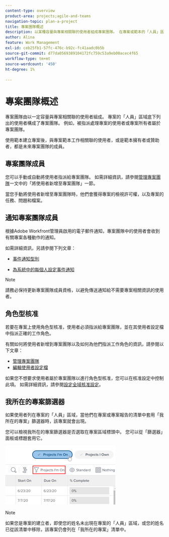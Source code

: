 ```yaml
---
content-type: overview
product-area: projects;agile-and-teams
navigation-topic: plan-a-project
title: 專案團隊概述
description: 以某種容量與專案相關聯的使用者組成專案團隊。 在專案或範本的「人員」區域下列出的使用者是組成專案團隊的使用者。
author: Alina
feature: Work Management
exl-id: ceb25fb1-57fc-476c-b92c-fc41aadc0b5b
source-git-commit: d77da0569389104172fc759c53a9eb00acec4f65
workflow-type: tm+mt
source-wordcount: '450'
ht-degree: 1%

---
```


# 專案團隊概述

<!-- Audited: 6/2025 -->

專案團隊由以一定容量與專案相關聯的使用者組成。 專案的「人員」區域底下列出的使用者構成了專案團隊。 例如，被指派處理專案的使用者或專案所有者屬於專案團隊。

使用範本建立專案後，與專案範本工作相關聯的使用者，或是範本擁有者或贊助者，都是未來專案團隊的成員。

## 專案團隊成員

您可以手動或自動將使用者指派給專案團隊。 如需詳細資訊，請參閱[管理專案團隊](../../../manage-work/projects/planning-a-project/manage-project-team.md)一文中的「將使用者新增至專案團隊」一節。

當您手動將使用者新增至專案團隊時，他們會獲得專案的檢視許可權，以及專案的任務、問題和檔案。

## 通知專案團隊成員

根據Adobe Workfront管理員啟用的電子郵件通知，專案團隊中的使用者會收到有關專案各種動作的通知。

如需詳細資訊，另請參閱下列文章：

* [事件通知型別](/help/quicksilver/administration-and-setup/manage-workfront/emails/event-notifications-available-in-wf.md)

* [為系統中的每個人設定事件通知](../../../administration-and-setup/manage-workfront/emails/configure-event-notifications-for-everyone-in-the-system.md)

>[!NOTE]
>
>請務必保持更新專案團隊成員資格，以避免傳送通知給不需要專案相關資訊的使用者。

## 角色型核准

若要在專案上使用角色型核准，使用者必須指派給專案團隊，並在其使用者設定檔中指派正確的工作角色。

有關如何將使用者新增到專案團隊以及如何為他們指派工作角色的資訊，請參閱以下文章：

* [管理專案團隊](../../../manage-work/projects/planning-a-project/manage-project-team.md)
* [編輯使用者設定檔](../../../administration-and-setup/add-users/create-and-manage-users/edit-a-users-profile.md)

如果您不想要求使用者屬於專案團隊以進行角色型核准，您可以在核准設定中控制此項。 如需詳細資訊，請參閱[設定全域核准設定](../../../administration-and-setup/customize-workfront/configure-approval-milestone-processes/establish-approval-settings.md)。

## 我所在的專案篩選器

如果使用者列在專案的「人員」區域，當他們在專案或專案報告的清單中套用「我所在的專案」篩選器時，該專案就會出現。

您可以檢視我所在的專案篩選器是否選取在專案區域標頭中。 您可以從「篩選器」面板或標題套用它。

![](assets/nwe-project-list-buttons-350x187.png)

>[!NOTE]
>
>如果您是專案的建立者，即使您的姓名未出現在專案的「人員」區域，或您的姓名已從該清單中移除，該專案仍會列在「我所在的專案」清單中。
